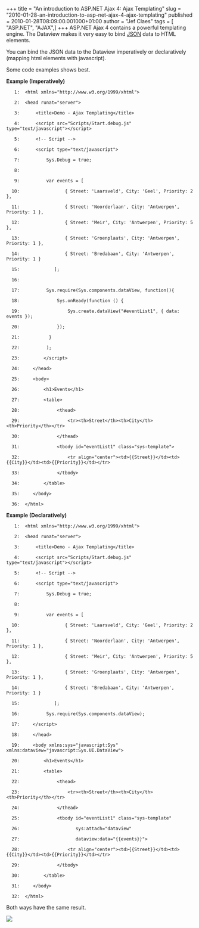 +++
title = "An introduction to ASP.NET Ajax 4: Ajax Templating"
slug = "2010-01-28-an-introduction-to-asp-net-ajax-4-ajax-templating"
published = 2010-01-28T08:09:00.001000+01:00
author = "Jef Claes"
tags = [ "ASP.NET", "AJAX",]
+++
ASP.NET Ajax 4 contains a powerful templating engine. The Dataview makes
it very easy to bind [JSON](http://www.json.org/) data to HTML
elements.  
  
You can bind the JSON data to the Dataview imperatively or declaratively
(mapping html elements with javascript).  
  
Some code examples shows best.  
  
<span style="font-weight:bold;">Example (Imperatively)</span>  

  

       1:  <html xmlns="http://www.w3.org/1999/xhtml">

       2:  <head runat="server">

       3:      <title>Demo - Ajax Templating</title>      

       4:      <script src="Scripts/Start.debug.js" type="text/javascript"></script>       

       5:      <!-- Script -->

       6:      <script type="text/javascript">

       7:          Sys.Debug = true;

       8:      

       9:          var events = [

      10:                 { Street: 'Laarsveld', City: 'Geel', Priority: 2 },

      11:                 { Street: 'Noorderlaan', City: 'Antwerpen', Priority: 1 },

      12:                 { Street: 'Meir', City: 'Antwerpen', Priority: 5 },

      13:                 { Street: 'Groenplaats', City: 'Antwerpen', Priority: 1 },

      14:                 { Street: 'Bredabaan', City: 'Antwerpen', Priority: 1 }               

      15:             ];       

      16:                   

      17:          Sys.require(Sys.components.dataView, function(){

      18:              Sys.onReady(function () {

      19:                  Sys.create.dataView("#eventList1", { data: events });                       

      20:              });

      21:           }

      22:          );                      

      23:         </script>  

      24:     </head>  

      25:     <body>  

      26:         <h1>Events</h1>  

      27:         <table>            

      28:              <thead>

      29:                  <tr><th>Street</th><th>City</th><th>Priority</th></tr>

      30:              </thead>

      31:              <tbody id="eventList1" class="sys-template">

      32:                  <tr align="center"><td>{{Street}}</td><td>{{City}}</td><td>{{Priority}}</td></tr>                           

      33:              </tbody>

      34:         </table>                           

      35:     </body>  

      36:  </html>

  
  
<span style="font-weight:bold;">Example (Declaratively)</span>  

  

       1:  <html xmlns="http://www.w3.org/1999/xhtml">

       2:  <head runat="server">

       3:      <title>Demo - Ajax Templating</title>      

       4:      <script src="Scripts/Start.debug.js" type="text/javascript"></script>       

       5:      <!-- Script -->

       6:      <script type="text/javascript">

       7:          Sys.Debug = true;

       8:      

       9:          var events = [

      10:                 { Street: 'Laarsveld', City: 'Geel', Priority: 2 },

      11:                 { Street: 'Noorderlaan', City: 'Antwerpen', Priority: 1 },

      12:                 { Street: 'Meir', City: 'Antwerpen', Priority: 5 },

      13:                 { Street: 'Groenplaats', City: 'Antwerpen', Priority: 1 },

      14:                 { Street: 'Bredabaan', City: 'Antwerpen', Priority: 1 }

      15:             ];

      16:          Sys.require(Sys.components.dataView);         

      17:     </script>  

      18:     </head>  

      19:     <body xmlns:sys="javascript:Sys" xmlns:dataview="javascript:Sys.UI.DataView">  

      20:         <h1>Events</h1>  

      21:         <table>            

      22:              <thead>

      23:                  <tr><th>Street</th><th>City</th><th>Priority</th></tr>

      24:              </thead>

      25:              <tbody id="eventList1" class="sys-template"

      26:                     sys:attach="dataview"

      27:                     dataview:data="{{events}}">

      28:                  <tr align="center"><td>{{Street}}</td><td>{{City}}</td><td>{{Priority}}</td></tr>                           

      29:              </tbody>

      30:         </table>                           

      31:     </body>  

      32:  </html>

  
  
Both ways have the same result.  
  
[![](../images/thumbnails/2010-01-28-an-introduction-to-asp-net-ajax-4-ajax-templating-templating.JPG)](../images/2010-01-28-an-introduction-to-asp-net-ajax-4-ajax-templating-templating.JPG)
